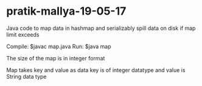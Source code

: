 # pratik-mallya-19-05-17
Java code to map data in hashmap and serializably spill data on disk if map limit exceeds

Compile: $javac map.java
Run: $java map

The size of the map is in integer format

Map takes key and value as data
key is of integer datatype and value is String data type



